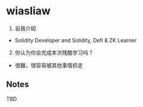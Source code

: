# wiasliaw

1. 自我介紹

- Solidity Developer and Solidity, Defi & ZK Learner

2. 你认为你会完成本次残酷学习吗？

- 很難，很容易被其他事情抓走

## Notes

<!-- Content_START -->

TBD

<!-- Content_END -->
